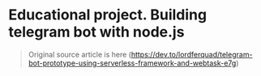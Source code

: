# Educational project. Building telegram bot with node.js

> Original source article is here (https://dev.to/lordferquad/telegram-bot-prototype-using-serverless-framework-and-webtask-e7g)
